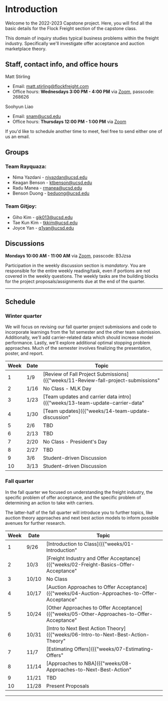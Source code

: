 # Introduction

Welcome to the 2022-2023 Capstone project. Here, you will find all the basic 
details for the Flock Freight section of the capstone class.

This domain of inquiry studies typical business problems within the freight 
industry. Specifically we'll investigate offer acceptance and auction marketplace theory.

## Staff, contact info, and office hours

Matt Stirling
* Email: matt.stirling@flockfreight.com
* Office hours: **Wednesdays 3:00 PM - 4:00 PM** via [Zoom](https://zoom.us/j/97306913184), passcode: 268626

Soohyun Liao
* Email: snam@ucsd.edu
* Office hours: **Thursdays 12:00 PM - 1:00 PM** via [Zoom](https://ucsd.zoom.us/j/97180914104) 

If you'd like to schedule another time to meet, feel free to send either one of us an email.

## Groups

### Team Rayquaza:
* Nima Yazdani - niyazdan@ucsd.edu
* Keagan Benson - ktbenson@ucsd.edu
* Radu Manea - rmanea@ucsd.edu
* Benson Duong - beduong@ucsd.edu

### Team Gitjoy:
* Giho Kim - gik013@ucsd.edu
* Tae Kun Kim - tkkim@ucsd.edu
* Joyce Yan - q1yan@ucsd.edu

## Discussions

**Mondays 10:00 AM - 11:00 AM** via [Zoom](https://zoom.us/j/95627520847), passcode: B3Jzsa

Participation in the weekly discussion section is *mandatory*. You are 
responsible for the entire weekly reading/task, even if
portions are not covered in the weekly questions. The weekly tasks are
the building blocks for the project proposals/assignments due at the
end of the quarter.

---

## Schedule

### Winter quarter

We will focus on revising our fall quarter project submissions and code to incorporate 
learnings from the 1st semester and the other team submission. Additionally, we'll add 
carrier-related data which should increase model performance. Lastly, we'll explore 
additional optimal stopping problem approaches. Much of the semester involves finalizing 
the presentation, poster, and report.  

|Week|Date|Topic|
|--|--|--|
|1|1/9|[Review of Fall Project Submissions]({{"weeks/11-Review-fall-project-submissions" | absolute_url }})|
|2|1/16|No Class - MLK Day
|3|1/23|[Team updates and carrier data intro]({{"weeks/13-team-update-carrier-data" | absolute_url }})|
|4|1/30|[Team updates]({{"weeks/14-team-update-discussion" | absolute_url }})|
|5|2/6|TBD
|6|2/13|TBD
|7|2/20|No Class - President's Day
|8|2/27|TBD
|9|3/6|Student-driven Discussion
|10|3/13|Student-driven Discussion

### Fall quarter

In the fall quarter we focused on understanding the freight industry,
the specific problem of offer acceptance, and the specific
problem of determining an action to take with carriers. 

The latter-half of the fall quarter will introduce you to further topics,
like auction theory approaches and next best action models to inform possible
avenues for further research.

|Week|Date|Topic|
|--|--|--|
|1|9/26|[Introduction to Class]({{"weeks/01-Introduction" | absolute_url }})|
|2|10/3|[Freight Industry and Offer Acceptance]({{"weeks/02-Freight-Basics-Offer-Acceptance" | absolute_url }})|
|3|10/10|No Class
|4|10/17|[Auction Approaches to Offer Acceptance]({{"weeks/04-Auction-Approaches-to-Offer-Acceptance" | absolute_url }})|
|5|10/24|[Other Approaches to Offer Acceptance]({{"weeks/05-Other-Approaches-to-Offer-Acceptance" | absolute_url }})|
|6|10/31|[Intro to Next Best Action Theory]({{"weeks/06-Intro-to-Next-Best-Action-Theory" | absolute_url }})|
|7|11/7|[Estimating Offers]({{"weeks/07-Estimating-Offers" | absolute_url }})|
|8|11/14|[Approaches to NBA]({{"weeks/08-Approaches-to-Next-Best-Action" | absolute_url }})|
|9|11/21|TBD
|10|11/28|Present Proposals|

---

